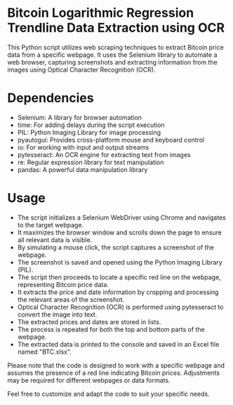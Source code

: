 # Bitcoin Logarithmic Regression Trendline Data Extraction using OCR 
This Python script utilizes web scraping techniques to extract Bitcoin price data from a specific webpage. It uses the Selenium library to automate a web browser, capturing screenshots and extracting information from the images using Optical Character Recognition (OCR).

# Dependencies
* Selenium: A library for browser automation
* time: For adding delays during the script execution
* PIL: Python Imaging Library for image processing
* pyautogui: Provides cross-platform mouse and keyboard control
* io: For working with input and output streams
* pytesseract: An OCR engine for extracting text from images
* re: Regular expression library for text manipulation
* pandas: A powerful data manipulation library

# Usage
* The script initializes a Selenium WebDriver using Chrome and navigates to the target webpage.
* It maximizes the browser window and scrolls down the page to ensure all relevant data is visible.
* By simulating a mouse click, the script captures a screenshot of the webpage.
* The screenshot is saved and opened using the Python Imaging Library (PIL).
* The script then proceeds to locate a specific red line on the webpage, representing Bitcoin price data.
* It extracts the price and date information by cropping and processing the relevant areas of the screenshot.
* Optical Character Recognition (OCR) is performed using pytesseract to convert the image into text.
* The extracted prices and dates are stored in lists.
* The process is repeated for both the top and bottom parts of the webpage.
* The extracted data is printed to the console and saved in an Excel file named "BTC.xlsx".

Please note that the code is designed to work with a specific webpage and assumes the presence of a red line indicating Bitcoin prices. Adjustments may be required for different webpages or data formats.

Feel free to customize and adapt the code to suit your specific needs.
